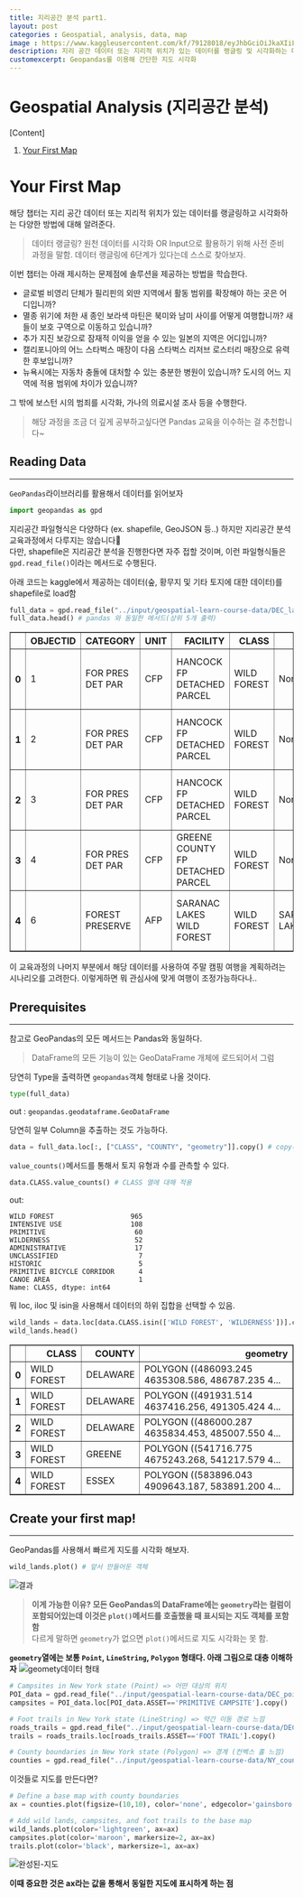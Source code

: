 ```yaml
---
title: 지리공간 분석 part1.  
layout: post   
categories : Geospatial, analysis, data, map
image : https://www.kaggleusercontent.com/kf/79128018/eyJhbGciOiJkaXIiLCJlbmMiOiJBMTI4Q0JDLUhTMjU2In0..8ev4_DtKy5SdtfzaiZErZQ.Vu1uZ6Q4xLd8f0DFRXovHcJsZFIxk9EvhEf1dHzO2bOyvJ3Aht-eWv6ipIUQar-XZEeo47FejdK7rONAVO7b6i5oOYaFV2SZXUHG1TtV5QxbmX6Yc6M4_ZEx3tNehda8UhX2ZS1-_cwghacpPcNgDRRsQgTtYSaPTgqO8uLeUU2owtt3WoETTk-IBjzQZ1zFijr02G1cBNdO_RewFm00UU68l8tH72rO0J6ZJlUCzmnvFM9XbYzotIF1_cG9awVgZb9TxNarA5jyNQapWh0O9zQLPUqV-OelkPF_9Y44VBqBPLqJuBw54k3v-16VQ3nGRhZinVXi8m50crIbHWU_rsl3HNtkakOrHZikwDgGAU4AyI57ychKXy9T_kk4K5z1lQH6TbAF6ObaiACWONBEHlHPIXqmPtpnt-LNMtwqwdXAPTDizyMexD-GxGGguuwsiedW7xk716nWhxCSiULwMUnwSgtrbu0hKfD50Gnr1FK8hVs9CL86u2-e90g5XThwjSyhlDONNeIR9YT9GHm1-eBI-EaD0A-zryriuz81bMlEwjMKWx5YC48yS0mKTsuC1-p5C2-cGKrwNCcj0xX-299K2-lVO_YaC_xfRyW0u7jz2J7Ooa8H_7TbyfMUG0rVxsJBrCAPaeA0CfJ-oPbBjfyWXQZeRAaZ0KTzWuvuddY.jkO4q_TZgO6GB2fCWNm1zg/__results___files/__results___19_1.png
description: 지리 공간 데이터 또는 지리적 위치가 있는 데이터를 랭글링 및 시각화하는 다양한 방법 소개 
customexcerpt: Geopandas를 이용해 간단한 지도 시각화
---
```



# Geospatial Analysis (지리공간 분석)
[Content]
1. [Your First Map](#your-first-map)  
<!--2. [Coordinate Reference Systems(좌표계)](#Coordinate Reference Systems(좌표계))-->
<!--3. Interactive Maps(상호작용하는 지도)-->
<!--4. Manipulating Geospatial Data(지리 공간 데이터 조작)-->
<!--5. Proximity Analysis(근접도 분석)-->

# Your First Map
해당 챕터는 지리 공간 데이터 또는 지리적 위치가 있는 데이터를 랭글링하고 시각화하는 다양한 방법에 대해 알려준다.  
> 데이터 랭글링? 원천 데이터를 시각화 OR Input으로 활용하기 위해 사전 준비 과정을 말함. 데이터 랭글링에 6단계가 있다는데 스스로 찾아보자.  

이번 챕터는 아래 제시하는 문제점에 솔루션을 제공하는 방법을 학습한다.

- 글로벌 비영리 단체가 필리핀의 외딴 지역에서 활동 범위를 확장해야 하는 곳은 어디입니까?
- 멸종 위기에 처한 새 종인 보라색 마틴은 북미와 남미 사이를 어떻게 여행합니까? 새들이 보호 구역으로 이동하고 있습니까?
- 추가 지진 보강으로 잠재적 이익을 얻을 수 있는 일본의 지역은 어디입니까?
- 캘리포니아의 어느 스타벅스 매장이 다음 스타벅스 리저브 로스터리 매장으로 유력한 후보입니까?
- 뉴욕시에는 자동차 충돌에 대처할 수 있는 충분한 병원이 있습니까? 도시의 어느 지역에 적용 범위에 차이가 있습니까?

그 밖에 보스턴 시의 범죄를 시각화, 가나의 의료시설 조사 등을 수행한다.

> 해당 과정을 조금 더 깊게 공부하고싶다면 Pandas 교육을 이수하는 걸 추천합니다~  

## Reading Data
----
`GeoPandas`라이브러리를 활용해서 데이터를 읽어보자
~~~py
import geopandas as gpd
~~~

지리공간 파일형식은 다양하다 (ex. shapefile, GeoJSON 등..) 하지만 지리공간 분석 교육과정에서 다루지는 않습니다🤣  
다만, shapefile은 지리공간 분석을 진행한다면 자주 접할 것이며, 이런 파일형식들은 `gpd.read_file()`이라는 메서드로 수행된다.

아래 코드는 kaggle에서 제공하는 데이터(숲, 황무지 및 기타 토지에 대한 데이터)를 shapefile로 load함

~~~py
full_data = gpd.read_file("../input/geospatial-learn-course-data/DEC_lands/DEC_lands/DEC_lands.shp") # 데이터 로드
full_data.head() # pandas 와 동일한 메서드(상위 5개 출력)
~~~ 

<table border="1">
  <thead>
    <tr style="text-align: right;">
      <th></th>
      <th>OBJECTID</th>
      <th>CATEGORY</th>
      <th>UNIT</th>
      <th>FACILITY</th>
      <th>CLASS</th>
      <th>UMP</th>
      <th>DESCRIPTIO</th>
      <th>REGION</th>
      <th>COUNTY</th>
      <th>URL</th>
      <th>SOURCE</th>
      <th>UPDATE_</th>
      <th>OFFICE</th>
      <th>ACRES</th>
      <th>LANDS_UID</th>
      <th>GREENCERT</th>
      <th>SHAPE_AREA</th>
      <th>SHAPE_LEN</th>
      <th>geometry</th>
    </tr>
  </thead>
  <tbody>
    <tr>
      <th>0</th>
      <td>1</td>
      <td>FOR PRES DET PAR</td>
      <td>CFP</td>
      <td>HANCOCK FP DETACHED PARCEL</td>
      <td>WILD FOREST</td>
      <td>None</td>
      <td>DELAWARE COUNTY DETACHED PARCEL</td>
      <td>4</td>
      <td>DELAWARE</td>
      <td>http://www.dec.ny.gov/</td>
      <td>DELAWARE RPP</td>
      <td>5/12</td>
      <td>STAMFORD</td>
      <td>738.620192</td>
      <td>103</td>
      <td>N</td>
      <td>2.990365e+06</td>
      <td>7927.662385</td>
      <td>POLYGON ((486093.245 4635308.586, 486787.235 4...</td>
    </tr>
    <tr>
      <th>1</th>
      <td>2</td>
      <td>FOR PRES DET PAR</td>
      <td>CFP</td>
      <td>HANCOCK FP DETACHED PARCEL</td>
      <td>WILD FOREST</td>
      <td>None</td>
      <td>DELAWARE COUNTY DETACHED PARCEL</td>
      <td>4</td>
      <td>DELAWARE</td>
      <td>http://www.dec.ny.gov/</td>
      <td>DELAWARE RPP</td>
      <td>5/12</td>
      <td>STAMFORD</td>
      <td>282.553140</td>
      <td>1218</td>
      <td>N</td>
      <td>1.143940e+06</td>
      <td>4776.375600</td>
      <td>POLYGON ((491931.514 4637416.256, 491305.424 4...</td>
    </tr>
    <tr>
      <th>2</th>
      <td>3</td>
      <td>FOR PRES DET PAR</td>
      <td>CFP</td>
      <td>HANCOCK FP DETACHED PARCEL</td>
      <td>WILD FOREST</td>
      <td>None</td>
      <td>DELAWARE COUNTY DETACHED PARCEL</td>
      <td>4</td>
      <td>DELAWARE</td>
      <td>http://www.dec.ny.gov/</td>
      <td>DELAWARE RPP</td>
      <td>5/12</td>
      <td>STAMFORD</td>
      <td>234.291262</td>
      <td>1780</td>
      <td>N</td>
      <td>9.485476e+05</td>
      <td>5783.070364</td>
      <td>POLYGON ((486000.287 4635834.453, 485007.550 4...</td>
    </tr>
    <tr>
      <th>3</th>
      <td>4</td>
      <td>FOR PRES DET PAR</td>
      <td>CFP</td>
      <td>GREENE COUNTY FP DETACHED PARCEL</td>
      <td>WILD FOREST</td>
      <td>None</td>
      <td>None</td>
      <td>4</td>
      <td>GREENE</td>
      <td>http://www.dec.ny.gov/</td>
      <td>GREENE RPP</td>
      <td>5/12</td>
      <td>STAMFORD</td>
      <td>450.106464</td>
      <td>2060</td>
      <td>N</td>
      <td>1.822293e+06</td>
      <td>7021.644833</td>
      <td>POLYGON ((541716.775 4675243.268, 541217.579 4...</td>
    </tr>
    <tr>
      <th>4</th>
      <td>6</td>
      <td>FOREST PRESERVE</td>
      <td>AFP</td>
      <td>SARANAC LAKES WILD FOREST</td>
      <td>WILD FOREST</td>
      <td>SARANAC LAKES</td>
      <td>None</td>
      <td>5</td>
      <td>ESSEX</td>
      <td>http://www.dec.ny.gov/lands/22593.html</td>
      <td>DECRP, ESSEX RPP</td>
      <td>12/96</td>
      <td>RAY BROOK</td>
      <td>69.702387</td>
      <td>1517</td>
      <td>N</td>
      <td>2.821959e+05</td>
      <td>2663.909932</td>
      <td>POLYGON ((583896.043 4909643.187, 583891.200 4...</td>
    </tr>
  </tbody>
</table>  

이 교육과정의 나머지 부분에서 해당 데이터를 사용하여 주말 캠핑 여행을 계획하려는 시나리오를 고려한다. 이렇게하면 뭐 관심사에 맞게 여행이 조정가능하다나..


## Prerequisites
----

참고로 GeoPandas의 모든 메서드는 Pandas와 동일하다.  
> DataFrame의 모든 기능이 있는 GeoDataFrame 개체에 로드되어서 그럼

당연히 Type을 출력하면 `geopandas`객체 형태로 나올 것이다.
~~~py
type(full_data)
~~~
out : ```geopandas.geodataframe.GeoDataFrame```  

당연히 일부 Column을 추출하는 것도 가능하다.

~~~py
data = full_data.loc[:, ["CLASS", "COUNTY", "geometry"]].copy() # copy()는 경고 방지
~~~

`value_counts()`메서드를 통해서 토지 유형과 수를 관측할 수 있다.
~~~py
data.CLASS.value_counts() # CLASS 열에 대해 적용
~~~
out: 
~~~
WILD FOREST                   965
INTENSIVE USE                 108
PRIMITIVE                      60
WILDERNESS                     52
ADMINISTRATIVE                 17
UNCLASSIFIED                    7
HISTORIC                        5
PRIMITIVE BICYCLE CORRIDOR      4
CANOE AREA                      1
Name: CLASS, dtype: int64
~~~ 

뭐 loc, iloc 및 isin을 사용해서 데이터의 하위 집합을 선택할 수 있음.
~~~py
wild_lands = data.loc[data.CLASS.isin(['WILD FOREST', 'WILDERNESS'])].copy()
wild_lands.head()
~~~

<table border="1" class="dataframe">
  <thead>
    <tr style="text-align: right;">
      <th></th>
      <th>CLASS</th>
      <th>COUNTY</th>
      <th>geometry</th>
    </tr>
  </thead>
  <tbody>
    <tr>
      <th>0</th>
      <td>WILD FOREST</td>
      <td>DELAWARE</td>
      <td>POLYGON ((486093.245 4635308.586, 486787.235 4...</td>
    </tr>
    <tr>
      <th>1</th>
      <td>WILD FOREST</td>
      <td>DELAWARE</td>
      <td>POLYGON ((491931.514 4637416.256, 491305.424 4...</td>
    </tr>
    <tr>
      <th>2</th>
      <td>WILD FOREST</td>
      <td>DELAWARE</td>
      <td>POLYGON ((486000.287 4635834.453, 485007.550 4...</td>
    </tr>
    <tr>
      <th>3</th>
      <td>WILD FOREST</td>
      <td>GREENE</td>
      <td>POLYGON ((541716.775 4675243.268, 541217.579 4...</td>
    </tr>
    <tr>
      <th>4</th>
      <td>WILD FOREST</td>
      <td>ESSEX</td>
      <td>POLYGON ((583896.043 4909643.187, 583891.200 4...</td>
    </tr>
  </tbody>
</table>

## Create your first map!
----
GeoPandas를 사용해서 빠르게 지도를 시각화 해보자.

~~~py
wild_lands.plot() # 앞서 만들어둔 객체
~~~
![결과](https://www.kaggleusercontent.com/kf/79128018/eyJhbGciOiJkaXIiLCJlbmMiOiJBMTI4Q0JDLUhTMjU2In0..8ev4_DtKy5SdtfzaiZErZQ.Vu1uZ6Q4xLd8f0DFRXovHcJsZFIxk9EvhEf1dHzO2bOyvJ3Aht-eWv6ipIUQar-XZEeo47FejdK7rONAVO7b6i5oOYaFV2SZXUHG1TtV5QxbmX6Yc6M4_ZEx3tNehda8UhX2ZS1-_cwghacpPcNgDRRsQgTtYSaPTgqO8uLeUU2owtt3WoETTk-IBjzQZ1zFijr02G1cBNdO_RewFm00UU68l8tH72rO0J6ZJlUCzmnvFM9XbYzotIF1_cG9awVgZb9TxNarA5jyNQapWh0O9zQLPUqV-OelkPF_9Y44VBqBPLqJuBw54k3v-16VQ3nGRhZinVXi8m50crIbHWU_rsl3HNtkakOrHZikwDgGAU4AyI57ychKXy9T_kk4K5z1lQH6TbAF6ObaiACWONBEHlHPIXqmPtpnt-LNMtwqwdXAPTDizyMexD-GxGGguuwsiedW7xk716nWhxCSiULwMUnwSgtrbu0hKfD50Gnr1FK8hVs9CL86u2-e90g5XThwjSyhlDONNeIR9YT9GHm1-eBI-EaD0A-zryriuz81bMlEwjMKWx5YC48yS0mKTsuC1-p5C2-cGKrwNCcj0xX-299K2-lVO_YaC_xfRyW0u7jz2J7Ooa8H_7TbyfMUG0rVxsJBrCAPaeA0CfJ-oPbBjfyWXQZeRAaZ0KTzWuvuddY.jkO4q_TZgO6GB2fCWNm1zg/__results___files/__results___13_1.png)


> **이게 가능한 이유? 모든 GeoPandas의 DataFrame에는 `geometry`라는 컬럼이 포함되어있는데 이것은 `plot()`메서드를 호출했을 때 표시되는 지도 객체를 포함함**  
> 다르게 말하면 `geometry`가 없으면 `plot()`메서드로 지도 시각화는 못 함.  



**`geometry`열에는 보통 `Point`, `LineString`, `Polygon` 형태다. 아래 그림으로 대충 이해하자**
![geomety데이터 형태](https://i.imgur.com/N1llefr.png)

~~~py
# Campsites in New York state (Point) => 어떤 대상의 위치
POI_data = gpd.read_file("../input/geospatial-learn-course-data/DEC_pointsinterest/DEC_pointsinterest/Decptsofinterest.shp")
campsites = POI_data.loc[POI_data.ASSET=='PRIMITIVE CAMPSITE'].copy()

# Foot trails in New York state (LineString) => 약간 이동 경로 느낌
roads_trails = gpd.read_file("../input/geospatial-learn-course-data/DEC_roadstrails/DEC_roadstrails/Decroadstrails.shp")
trails = roads_trails.loc[roads_trails.ASSET=='FOOT TRAIL'].copy()

# County boundaries in New York state (Polygon) => 경계 (컨벡스 홀 느낌)
counties = gpd.read_file("../input/geospatial-learn-course-data/NY_county_boundaries/NY_county_boundaries/NY_county_boundaries.shp")
~~~

이것들로 지도를 만든다면?

~~~py
# Define a base map with county boundaries
ax = counties.plot(figsize=(10,10), color='none', edgecolor='gainsboro', zorder=3)

# Add wild lands, campsites, and foot trails to the base map
wild_lands.plot(color='lightgreen', ax=ax)
campsites.plot(color='maroon', markersize=2, ax=ax)
trails.plot(color='black', markersize=1, ax=ax)
~~~
![완성된-지도](https://www.kaggleusercontent.com/kf/79128018/eyJhbGciOiJkaXIiLCJlbmMiOiJBMTI4Q0JDLUhTMjU2In0..8ev4_DtKy5SdtfzaiZErZQ.Vu1uZ6Q4xLd8f0DFRXovHcJsZFIxk9EvhEf1dHzO2bOyvJ3Aht-eWv6ipIUQar-XZEeo47FejdK7rONAVO7b6i5oOYaFV2SZXUHG1TtV5QxbmX6Yc6M4_ZEx3tNehda8UhX2ZS1-_cwghacpPcNgDRRsQgTtYSaPTgqO8uLeUU2owtt3WoETTk-IBjzQZ1zFijr02G1cBNdO_RewFm00UU68l8tH72rO0J6ZJlUCzmnvFM9XbYzotIF1_cG9awVgZb9TxNarA5jyNQapWh0O9zQLPUqV-OelkPF_9Y44VBqBPLqJuBw54k3v-16VQ3nGRhZinVXi8m50crIbHWU_rsl3HNtkakOrHZikwDgGAU4AyI57ychKXy9T_kk4K5z1lQH6TbAF6ObaiACWONBEHlHPIXqmPtpnt-LNMtwqwdXAPTDizyMexD-GxGGguuwsiedW7xk716nWhxCSiULwMUnwSgtrbu0hKfD50Gnr1FK8hVs9CL86u2-e90g5XThwjSyhlDONNeIR9YT9GHm1-eBI-EaD0A-zryriuz81bMlEwjMKWx5YC48yS0mKTsuC1-p5C2-cGKrwNCcj0xX-299K2-lVO_YaC_xfRyW0u7jz2J7Ooa8H_7TbyfMUG0rVxsJBrCAPaeA0CfJ-oPbBjfyWXQZeRAaZ0KTzWuvuddY.jkO4q_TZgO6GB2fCWNm1zg/__results___files/__results___19_1.png)

**이때 중요한 것은 ax라는 값을 통해서 동일한 지도에 표시하게 하는 점**

